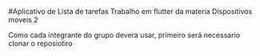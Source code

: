 #Aplicativo de Lista de tarefas
Trabalho em flutter da materia Dispositivos moveis 2

Como cada integrante do grupo devera usar, primeiro será necessario clonar o reposiotiro

